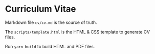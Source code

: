 # Curriculum Vitae

Markdown file `cv/cv.md` is the source of truth.

The `scripts/template.html` is the HTML & CSS template to generate CV files.

Run `yarn build` to build HTML and PDF files.
